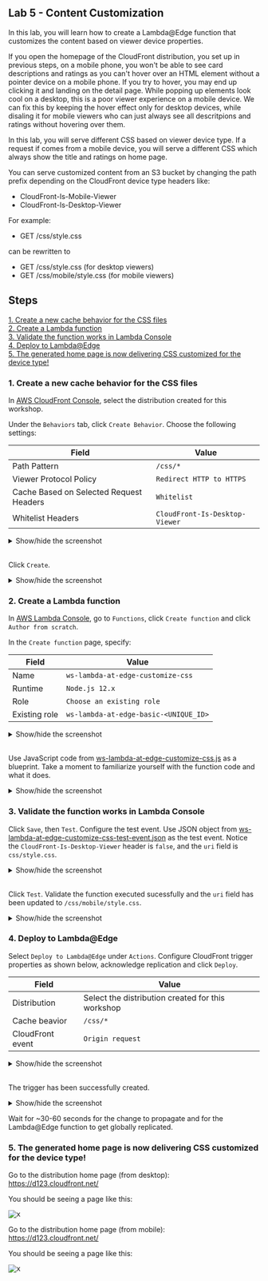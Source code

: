 ## Lab 5 - Content Customization

In this lab, you will learn how to create a Lambda@Edge function that customizes the content based on viewer device properties.

If you open the homepage of the CloudFront distribution, you set up in previous steps, on a mobile phone, you won't be able to see card descriptions and ratings as you can't hover over an HTML element without a pointer device on a mobile phone. If you try to hover, you may end up clicking it and landing on the detail page. While popping up elements look cool on a desktop, this is a poor viewer experience on a mobile device. We can fix this by keeping the hover effect only for desktop devices, while disaling it for mobile viewers who can just always see all descritpions and ratings without hovering over them.

In this lab, you will serve different CSS based on viewer device type. If a request if comes from a mobile device, you will serve a different CSS which always show the title and ratings on home page. 

You can serve customized content from an S3 bucket by changing the path prefix depending on the CloudFront device type headers like:
* CloudFront-Is-Mobile-Viewer
* CloudFront-Is-Desktop-Viewer

For example:

* GET /css/style.css

can be rewritten to

* GET /css/style.css (for desktop viewers)
* GET /css/mobile/style.css (for mobile viewers)

## Steps

[1. Create a new cache behavior for the CSS files](#1-create-a-new-cache-behavior-for-the-css-files)  
[2. Create a Lambda function](#2-create-a-lambda-function)  
[3. Validate the function works in Lambda Console](#3-validate-the-function-works-in-lambda-console)  
[4. Deploy to Lambda@Edge](#4-deploy-to-lambdaedge)  
[5. The generated home page is now delivering CSS customized for the device type!](#5-the-generated-home-page-is-now-delivering-css-customized-for-the-device-type)

### 1. Create a new cache behavior for the CSS files

In [AWS CloudFront Console](https://console.aws.amazon.com/cloudfront/home?region=us-east-1#), select the distribution created for this workshop.

Under the `Behaviors` tab, click `Create Behavior`. Choose the following settings:

Field | Value
--- | ---
Path Pattern | `/css/*`
Viewer Protocol Policy | `Redirect HTTP to HTTPS`
Cache Based on Selected Request Headers | `Whitelist`
Whitelist Headers | `CloudFront-Is-Desktop-Viewer`

<details><summary>Show/hide the screenshot</summary>
  
<kbd>![x](./img/01-create-cache-behavior.png)</kbd>
</details><br/>

Click `Create`.

<details><summary>Show/hide the screenshot</summary>
  
<kbd>![x](./img/02-cache-behaviors.png)</kbd>
</details>

### 2. Create a Lambda function

In [AWS Lambda Console](https://console.aws.amazon.com/lambda/home?region=us-east-1#/), go to `Functions`, click `Create function` and click `Author from scratch`.

In the `Create function` page, specify:

Field | Value
--- | ---
Name | `ws-lambda-at-edge-customize-css`
Runtime | `Node.js 12.x`
Role | `Choose an existing role`
Existing role | `ws-lambda-at-edge-basic-<UNIQUE_ID>`

<details><summary>Show/hide the screenshot</summary>
  
<kbd>![x](./img/03-create-function.png)</kbd>
</details><br/>

Use JavaScript code from [ws-lambda-at-edge-customize-css.js](./ws-lambda-at-edge-customize-css.js) as a blueprint.
Take a moment to familiarize yourself with the function code and what it does.

<details><summary>Show/hide the screenshot</summary>
  
<kbd>![x](./img/04-function-code.png)</kbd>
</details>

### 3. Validate the function works in Lambda Console

Click `Save`, then `Test`. Configure the test event. Use JSON object from [ws-lambda-at-edge-customize-css-test-event.json](./ws-lambda-at-edge-customize-css-test-event.json) as the test event. Notice the `CloudFront-Is-Desktop-Viewer` header is `false`, and the `uri` field is `css/style.css`.

<details><summary>Show/hide the screenshot</summary>
  
<kbd>![x](./img/05-test-event.png)</kbd>
</details><br/>

Click `Test`. Validate the function executed sucessfully and the `uri` field has been updated to `/css/mobile/style.css`.

<details><summary>Show/hide the screenshot</summary>
  
<kbd>![x](./img/06-test-invoke-success.png)</kbd>
</details>

### 4. Deploy to Lambda@Edge

Select `Deploy to Lambda@Edge` under `Actions`.
Configure CloudFront trigger properties as shown below, acknowledge replication and click `Deploy`.

Field | Value
--- | ---
Distribution | Select the distribution created for this workshop
Cache beavior | `/css/*`
CloudFront event | `Origin request`

<details><summary>Show/hide the screenshot</summary>
  
<kbd>![x](./img/07-deploy-to-lambda-edge.png)</kbd>
</details><br/>

The trigger has been successfully created.

<details><summary>Show/hide the screenshot</summary>
  
<kbd>![x](./img/08-deploy-to-lambda-edge-success.png)</kbd>
</details>

Wait for ~30-60 seconds for the change to propagate and for the Lambda@Edge function to get globally replicated.

### 5. The generated home page is now delivering CSS customized for the device type!

Go to the distribution home page (from desktop):  
https://d123.cloudfront.net/

You should be seeing a page like this:

<kbd>![x](./img/09-desktop-view.png)</kbd>

Go to the distribution home page (from mobile):  
https://d123.cloudfront.net/

You should be seeing a page like this:

<kbd>![x](./img/10-mobile-view.jpg)</kbd>

